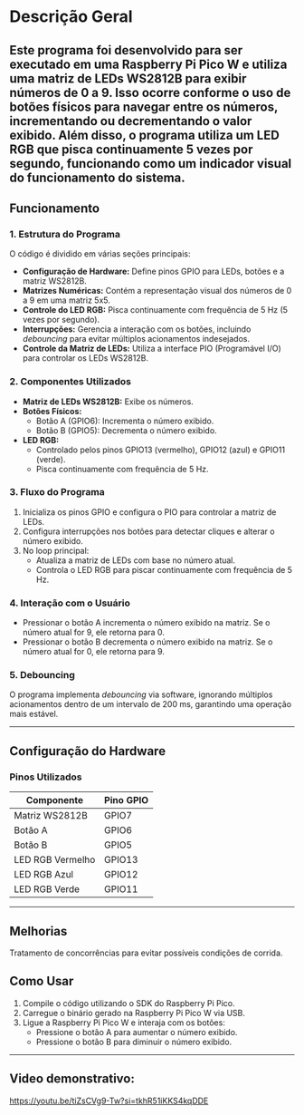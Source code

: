 
# **Descrição Geral**

Este programa foi desenvolvido para ser executado em uma Raspberry Pi Pico W e utiliza uma matriz de LEDs WS2812B para exibir números de 0 a 9. Isso ocorre conforme o uso de botões físicos para navegar entre os números, incrementando ou decrementando o valor exibido.
 Além disso, o programa utiliza um LED RGB que pisca continuamente 5 vezes por segundo, funcionando como um indicador visual do funcionamento do sistema.
---

## **Funcionamento**

### **1. Estrutura do Programa**
O código é dividido em várias seções principais:
- **Configuração de Hardware:** Define pinos GPIO para LEDs, botões e a matriz WS2812B.
- **Matrizes Numéricas:** Contém a representação visual dos números de 0 a 9 em uma matriz 5x5.
- **Controle do LED RGB:** Pisca continuamente com frequência de 5 Hz (5 vezes por segundo).
- **Interrupções:** Gerencia a interação com os botões, incluindo *debouncing* para evitar múltiplos acionamentos indesejados.
- **Controle da Matriz de LEDs:** Utiliza a interface PIO (Programável I/O) para controlar os LEDs WS2812B.

### **2. Componentes Utilizados**
- **Matriz de LEDs WS2812B:** Exibe os números.
- **Botões Físicos:**
  - Botão A (GPIO6): Incrementa o número exibido.
  - Botão B (GPIO5): Decrementa o número exibido.
- **LED RGB:**
  - Controlado pelos pinos GPIO13 (vermelho), GPIO12 (azul) e GPIO11 (verde).
  - Pisca continuamente com frequência de 5 Hz.

### **3. Fluxo do Programa**
1. Inicializa os pinos GPIO e configura o PIO para controlar a matriz de LEDs.
2. Configura interrupções nos botões para detectar cliques e alterar o número exibido.
3. No loop principal:
   - Atualiza a matriz de LEDs com base no número atual.
   - Controla o LED RGB para piscar continuamente com frequência de 5 Hz.

### **4. Interação com o Usuário**
- Pressionar o botão A incrementa o número exibido na matriz. Se o número atual for 9, ele retorna para 0.
- Pressionar o botão B decrementa o número exibido na matriz. Se o número atual for 0, ele retorna para 9.

### **5. Debouncing**
O programa implementa *debouncing* via software, ignorando múltiplos acionamentos dentro de um intervalo de 200 ms, garantindo uma operação mais estável.

---

## **Configuração do Hardware**

### **Pinos Utilizados**
| Componente         | Pino GPIO |
|--------------------|-----------|
| Matriz WS2812B     | GPIO7     |
| Botão A            | GPIO6     |
| Botão B            | GPIO5     |
| LED RGB Vermelho   | GPIO13    |
| LED RGB Azul       | GPIO12    |
| LED RGB Verde      | GPIO11    |

---
## Melhorias
Tratamento de concorrências para evitar possíveis condições de corrida.

## **Como Usar**

1. Compile o código utilizando o SDK do Raspberry Pi Pico.
2. Carregue o binário gerado na Raspberry Pi Pico W via USB.
3. Ligue a Raspberry Pi Pico W e interaja com os botões:
   - Pressione o botão A para aumentar o número exibido.
   - Pressione o botão B para diminuir o número exibido.

---

## **Video demonstrativo:**
https://youtu.be/tiZsCVg9-Tw?si=tkhR51iKKS4kqDDE
